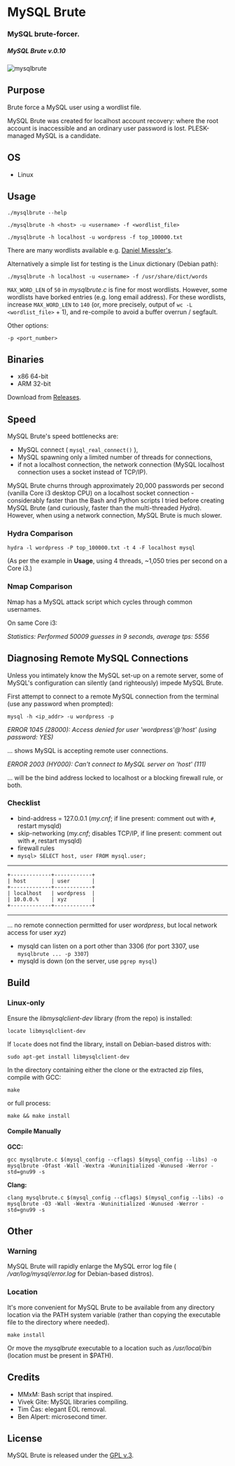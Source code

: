 
# MySQL Brute


### MySQL brute-forcer.

##### MySQL Brute v.0.10


[1]: https://tinram.github.io/images/mysqlbrute.png
![mysqlbrute][1]


## Purpose

Brute force a MySQL user using a wordlist file.

MySQL Brute was created for localhost account recovery: where the root account is inaccessible and an ordinary user password is lost. PLESK-managed MySQL is a candidate.


## OS

+ Linux


## Usage

    ./mysqlbrute --help

    ./mysqlbrute -h <host> -u <username> -f <wordlist_file>

    ./mysqlbrute -h localhost -u wordpress -f top_100000.txt

There are many wordlists available e.g. [Daniel Miessler's](https://github.com/danielmiessler/SecLists/tree/master/Passwords).

Alternatively a simple list for testing is the Linux dictionary (Debian path):

    ./mysqlbrute -h localhost -u <username> -f /usr/share/dict/words

`MAX_WORD_LEN` of `50` in *mysqlbrute.c* is fine for most wordlists. However, some wordlists have borked entries (e.g. long email address). For these wordlists, increase `MAX_WORD_LEN` to `140` (or, more precisely, output of `wc -L <wordlist_file>` + 1), and re-compile to avoid a buffer overrun / segfault.

Other options:

    -p <port_number>


## Binaries

+ x86 64-bit
+ ARM 32-bit

Download from [Releases](https://github.com/Tinram/MySQL-Brute/releases).


## Speed

MySQL Brute's speed bottlenecks are:

+ MySQL connect ( `mysql_real_connect()` ),
+ MySQL spawning only a limited number of threads for connections,
+ if not a localhost connection, the network connection (MySQL localhost connection uses a socket instead of TCP/IP).

MySQL Brute churns through approximately 20,000 passwords per second (vanilla Core i3 desktop CPU) on a localhost socket connection - considerably faster than the Bash and Python scripts I tried before creating MySQL Brute (and curiously, faster than the multi-threaded *Hydra*). However, when using a network connection, MySQL Brute is much slower.

### Hydra Comparison

    hydra -l wordpress -P top_100000.txt -t 4 -F localhost mysql

(As per the example in **Usage**, using 4 threads, ~1,050 tries per second on a Core i3.)

### Nmap Comparison

Nmap has a MySQL attack script which cycles through common usernames.

On same Core i3:

*Statistics: Performed 50009 guesses in 9 seconds, average tps: 5556*


## Diagnosing Remote MySQL Connections

Unless you intimately know the MySQL set-up on a remote server, some of MySQL's configuration can silently (and righteously) impede MySQL Brute.

First attempt to connect to a remote MySQL connection from the terminal (use any password when prompted):

    mysql -h <ip_addr> -u wordpress -p

*ERROR 1045 (28000): Access denied for user 'wordpress'@'host' (using password: YES)*

... shows MySQL is accepting remote user connections.

*ERROR 2003 (HY000): Can't connect to MySQL server on 'host' (111)*

... will be the bind address locked to localhost or a blocking firewall rule, or both.

### Checklist

+ bind-address = 127.0.0.1 (*my.cnf*; if line present: comment out with `#`, restart mysqld)
+ skip-networking (*my.cnf*; disables TCP/IP, if line present: comment out with `#`, restart mysqld)
+ firewall rules
+ `mysql> SELECT host, user FROM mysql.user;`

---
    +-------------+------------+
    | host        | user       |
    +-------------+------------+
    | localhost   | wordpress  |
    | 10.0.0.%    | xyz        |
    +-------------+------------+
---
... no remote connection permitted for user *wordpress*, but local network access for user *xyz*)

+ mysqld can listen on a port other than 3306 (for port 3307, use `mysqlbrute ... -p 3307`)
+ mysqld is down (on the server, use `pgrep mysql`)


## Build

### Linux-only

Ensure the *libmysqlclient-dev* library (from the repo) is installed:

    locate libmysqlclient-dev

If `locate` does not find the library, install on Debian-based distros with:

    sudo apt-get install libmysqlclient-dev

In the directory containing either the clone or the extracted zip files, compile with GCC:

    make

or full process:

    make && make install

#### Compile Manually

**GCC:**

    gcc mysqlbrute.c $(mysql_config --cflags) $(mysql_config --libs) -o mysqlbrute -Ofast -Wall -Wextra -Wuninitialized -Wunused -Werror -std=gnu99 -s

**Clang:**

    clang mysqlbrute.c $(mysql_config --cflags) $(mysql_config --libs) -o mysqlbrute -O3 -Wall -Wextra -Wuninitialized -Wunused -Werror -std=gnu99 -s


## Other

### Warning

MySQL Brute will rapidly enlarge the MySQL error log file ( */var/log/mysql/error.log* for Debian-based distros).

### Location

It's more convenient for MySQL Brute to be available from any directory location via the PATH system variable (rather than copying the executable file to the directory where needed).

    make install

Or move the *mysqlbrute* executable to a location such as */usr/local/bin* (location must be present in $PATH).


## Credits

+ MMxM: Bash script that inspired.
+ Vivek Gite: MySQL libraries compiling.
+ Tim Čas: elegant EOL removal.
+ Ben Alpert: microsecond timer.


## License

MySQL Brute is released under the [GPL v.3](https://www.gnu.org/licenses/gpl-3.0.html).
